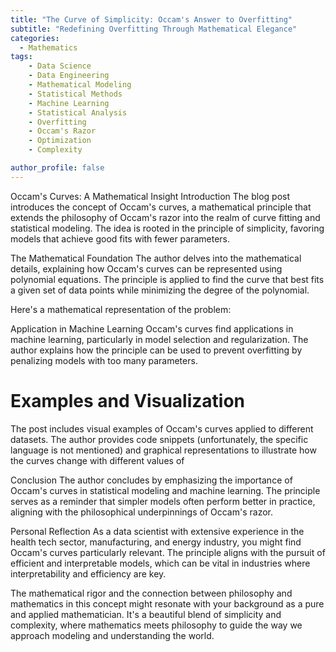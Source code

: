 ```yaml
---
title: "The Curve of Simplicity: Occam's Answer to Overfitting"
subtitle: "Redefining Overfitting Through Mathematical Elegance"
categories:
  - Mathematics
tags:
    - Data Science
    - Data Engineering
    - Mathematical Modeling
    - Statistical Methods
    - Machine Learning
    - Statistical Analysis
    - Overfitting
    - Occam's Razor
    - Optimization
    - Complexity

author_profile: false
---
```



Occam's Curves: A Mathematical Insight
Introduction
The blog post introduces the concept of Occam's curves, a mathematical principle that extends the philosophy of Occam's razor into the realm of curve fitting and statistical modeling. The idea is rooted in the principle of simplicity, favoring models that achieve good fits with fewer parameters.

The Mathematical Foundation
The author delves into the mathematical details, explaining how Occam's curves can be represented using polynomial equations. The principle is applied to find the curve that best fits a given set of data points while minimizing the degree of the polynomial.

Here's a mathematical representation of the problem:



Application in Machine Learning
Occam's curves find applications in machine learning, particularly in model selection and regularization. The author explains how the principle can be used to prevent overfitting by penalizing models with too many parameters.

# Examples and Visualization
The post includes visual examples of Occam's curves applied to different datasets. The author provides code snippets (unfortunately, the specific language is not mentioned) and graphical representations to illustrate how the curves change with different values of 


Conclusion
The author concludes by emphasizing the importance of Occam's curves in statistical modeling and machine learning. The principle serves as a reminder that simpler models often perform better in practice, aligning with the philosophical underpinnings of Occam's razor.

Personal Reflection
As a data scientist with extensive experience in the health tech sector, manufacturing, and energy industry, you might find Occam's curves particularly relevant. The principle aligns with the pursuit of efficient and interpretable models, which can be vital in industries where interpretability and efficiency are key.

The mathematical rigor and the connection between philosophy and mathematics in this concept might resonate with your background as a pure and applied mathematician. It's a beautiful blend of simplicity and complexity, where mathematics meets philosophy to guide the way we approach modeling and understanding the world.


